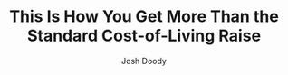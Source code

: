 ---
title: This Is How You Get More Than the Standard Cost-of-Living Raise
publication: The Muse
article_url: https://www.themuse.com/advice/this-is-how-you-get-more-than-the-standard-costofliving-raise
author: Josh Doody
thumbnail: the_muse.png
publication_date: 06-19-2020
---